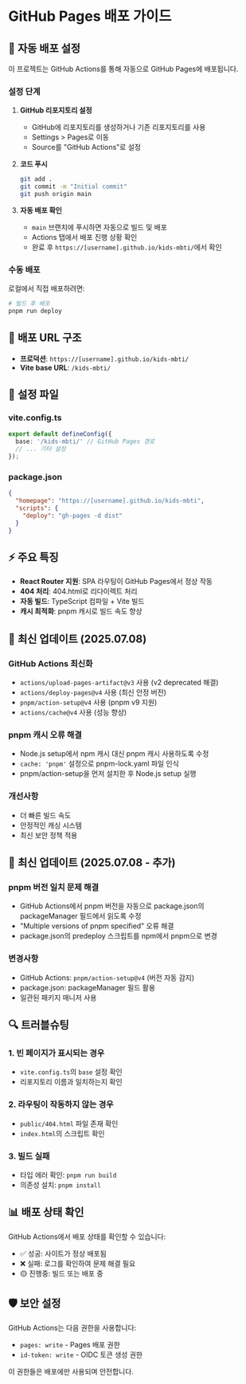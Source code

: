 # GitHub Pages 배포 가이드

## 🚀 자동 배포 설정

이 프로젝트는 GitHub Actions를 통해 자동으로 GitHub Pages에 배포됩니다.

### 설정 단계

1. **GitHub 리포지토리 설정**
   - GitHub에 리포지토리를 생성하거나 기존 리포지토리를 사용
   - Settings > Pages로 이동
   - Source를 "GitHub Actions"로 설정

2. **코드 푸시**

   ```bash
   git add .
   git commit -m "Initial commit"
   git push origin main
   ```

3. **자동 배포 확인**
   - `main` 브랜치에 푸시하면 자동으로 빌드 및 배포
   - Actions 탭에서 배포 진행 상황 확인
   - 완료 후 `https://[username].github.io/kids-mbti/`에서 확인

### 수동 배포

로컬에서 직접 배포하려면:

```bash
# 빌드 후 배포
pnpm run deploy
```

## 📝 배포 URL 구조

- **프로덕션**: `https://[username].github.io/kids-mbti/`
- **Vite base URL**: `/kids-mbti/`

## 🔧 설정 파일

### vite.config.ts

```typescript
export default defineConfig({
  base: '/kids-mbti/' // GitHub Pages 경로
  // ... 기타 설정
});
```

### package.json

```json
{
  "homepage": "https://[username].github.io/kids-mbti",
  "scripts": {
    "deploy": "gh-pages -d dist"
  }
}
```

## ⚡ 주요 특징

- **React Router 지원**: SPA 라우팅이 GitHub Pages에서 정상 작동
- **404 처리**: 404.html로 리다이렉트 처리
- **자동 빌드**: TypeScript 컴파일 + Vite 빌드
- **캐시 최적화**: pnpm 캐시로 빌드 속도 향상

## 🔄 최신 업데이트 (2025.07.08)

### GitHub Actions 최신화

- `actions/upload-pages-artifact@v3` 사용 (v2 deprecated 해결)
- `actions/deploy-pages@v4` 사용 (최신 안정 버전)
- `pnpm/action-setup@v4` 사용 (pnpm v9 지원)
- `actions/cache@v4` 사용 (성능 향상)

### pnpm 캐시 오류 해결

- Node.js setup에서 npm 캐시 대신 pnpm 캐시 사용하도록 수정
- `cache: 'pnpm'` 설정으로 pnpm-lock.yaml 파일 인식
- pnpm/action-setup을 먼저 설치한 후 Node.js setup 실행

### 개선사항

- 더 빠른 빌드 속도
- 안정적인 캐싱 시스템
- 최신 보안 정책 적용

## 🔄 최신 업데이트 (2025.07.08 - 추가)

### pnpm 버전 일치 문제 해결

- GitHub Actions에서 pnpm 버전을 자동으로 package.json의 packageManager 필드에서 읽도록 수정
- "Multiple versions of pnpm specified" 오류 해결
- package.json의 predeploy 스크립트를 npm에서 pnpm으로 변경

### 변경사항

- GitHub Actions: `pnpm/action-setup@v4` (버전 자동 감지)
- package.json: packageManager 필드 활용
- 일관된 패키지 매니저 사용

## 🔍 트러블슈팅

### 1. 빈 페이지가 표시되는 경우

- `vite.config.ts`의 `base` 설정 확인
- 리포지토리 이름과 일치하는지 확인

### 2. 라우팅이 작동하지 않는 경우

- `public/404.html` 파일 존재 확인
- `index.html`의 스크립트 확인

### 3. 빌드 실패

- 타입 에러 확인: `pnpm run build`
- 의존성 설치: `pnpm install`

## 📊 배포 상태 확인

GitHub Actions에서 배포 상태를 확인할 수 있습니다:

- ✅ 성공: 사이트가 정상 배포됨
- ❌ 실패: 로그를 확인하여 문제 해결 필요
- 🟡 진행중: 빌드 또는 배포 중

## 🛡️ 보안 설정

GitHub Actions는 다음 권한을 사용합니다:

- `pages: write` - Pages 배포 권한
- `id-token: write` - OIDC 토큰 생성 권한

이 권한들은 배포에만 사용되며 안전합니다.
